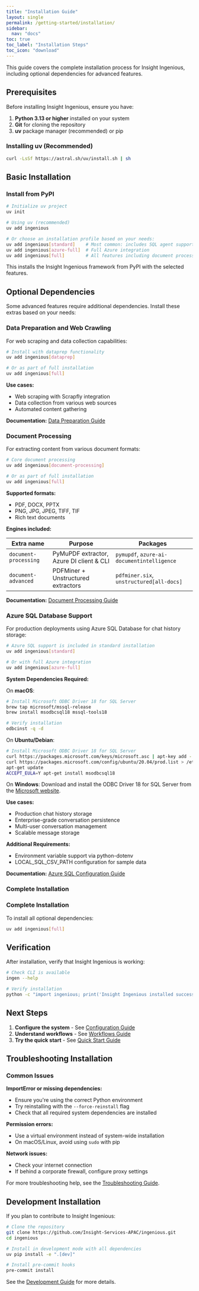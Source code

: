 ```yaml
---
title: "Installation Guide"
layout: single
permalink: /getting-started/installation/
sidebar:
  nav: "docs"
toc: true
toc_label: "Installation Steps"
toc_icon: "download"
---
```


This guide covers the complete installation process for Insight Ingenious, including optional dependencies for advanced features.

## Prerequisites

Before installing Insight Ingenious, ensure you have:

1. **Python 3.13 or higher** installed on your system
2. **Git** for cloning the repository
3. **uv** package manager (recommended) or pip

### Installing uv (Recommended)

```bash
curl -LsSf https://astral.sh/uv/install.sh | sh
```

## Basic Installation

### Install from PyPI

```bash
# Initialize uv project
uv init

# Using uv (recommended)
uv add ingenious

# Or choose an installation profile based on your needs:
uv add ingenious[standard]    # Most common: includes SQL agent support
uv add ingenious[azure-full]  # Full Azure integration
uv add ingenious[full]        # All features including document processing
```

This installs the Insight Ingenious framework from PyPI with the selected features.

## Optional Dependencies

Some advanced features require additional dependencies. Install these extras based on your needs:

### Data Preparation and Web Crawling

For web scraping and data collection capabilities:

```bash
# Install with dataprep functionality
uv add ingenious[dataprep]

# Or as part of full installation
uv add ingenious[full]
```

**Use cases:**
- Web scraping with Scrapfly integration
- Data collection from various web sources
- Automated content gathering

**Documentation:** [Data Preparation Guide](../guides/data-preparation/)

### Document Processing

For extracting content from various document formats:

```bash
# Core document processing
uv add ingenious[document-processing]

# Or as part of full installation
uv add ingenious[full]
```

**Supported formats:**
- PDF, DOCX, PPTX
- PNG, JPG, JPEG, TIFF, TIF
- Rich text documents

**Engines included:**

| Extra name            | Purpose                                       | Packages                                   |
| --------------------- | --------------------------------------------- | ------------------------------------------ |
| `document-processing` | PyMuPDF extractor, Azure DI client & CLI     | `pymupdf`, `azure-ai-documentintelligence` |
| `document-advanced`   | PDFMiner + Unstructured extractors            | `pdfminer.six`, `unstructured[all-docs]`   |

**Documentation:** [Document Processing Guide](../guides/document-processing/)

### Azure SQL Database Support

For production deployments using Azure SQL Database for chat history storage:

```bash
# Azure SQL support is included in standard installation
uv add ingenious[standard]

# Or with full Azure integration
uv add ingenious[azure-full]
```

**System Dependencies Required:**

On **macOS**:
```bash
# Install Microsoft ODBC Driver 18 for SQL Server
brew tap microsoft/mssql-release
brew install msodbcsql18 mssql-tools18

# Verify installation
odbcinst -q -d
```

On **Ubuntu/Debian**:
```bash
# Install Microsoft ODBC Driver 18 for SQL Server
curl https://packages.microsoft.com/keys/microsoft.asc | apt-key add -
curl https://packages.microsoft.com/config/ubuntu/20.04/prod.list > /etc/apt/sources.list.d/mssql-release.list
apt-get update
ACCEPT_EULA=Y apt-get install msodbcsql18
```

On **Windows**:
Download and install the ODBC Driver 18 for SQL Server from the [Microsoft website](https://docs.microsoft.com/en-us/sql/connect/odbc/download-odbc-driver-for-sql-server).

**Use cases:**
- Production chat history storage
- Enterprise-grade conversation persistence
- Multi-user conversation management
- Scalable message storage

**Additional Requirements:**
- Environment variable support via python-dotenv
- LOCAL_SQL_CSV_PATH configuration for sample data

**Documentation:** [Azure SQL Configuration Guide](/getting-started/configuration#chat-history)

### Complete Installation

### Complete Installation

To install all optional dependencies:

```bash
uv add ingenious[full]
```

## Verification

After installation, verify that Insight Ingenious is working:

```bash
# Check CLI is available
ingen --help

# Verify installation
python -c "import ingenious; print('Insight Ingenious installed successfully')"
```

## Next Steps

1. **Configure the system** - See [Configuration Guide](/getting-started/configuration)
2. **Understand workflows** - See [Workflows Guide](../workflows/README.md)
3. **Try the quick start** - See [Quick Start Guide](./README.md)

## Troubleshooting Installation

### Common Issues

**ImportError or missing dependencies:**
- Ensure you're using the correct Python environment
- Try reinstalling with the `--force-reinstall` flag
- Check that all required system dependencies are installed

**Permission errors:**
- Use a virtual environment instead of system-wide installation
- On macOS/Linux, avoid using `sudo` with pip

**Network issues:**
- Check your internet connection
- If behind a corporate firewall, configure proxy settings

For more troubleshooting help, see the [Troubleshooting Guide](/troubleshooting/).

## Development Installation

If you plan to contribute to Insight Ingenious:

```bash
# Clone the repository
git clone https://github.com/Insight-Services-APAC/ingenious.git
cd ingenious

# Install in development mode with all dependencies
uv pip install -e ".[dev]"

# Install pre-commit hooks
pre-commit install
```

See the [Development Guide](../development/README.md) for more details.
